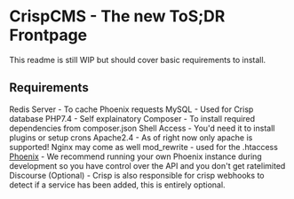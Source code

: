 # CrispCMS - The new ToS;DR Frontpage

This readme is still WIP but should cover basic requirements to install.




## Requirements

Redis Server - To cache Phoenix requests
MySQL - Used for Crisp database
PHP7.4 - Self explainatory
Composer - To install required dependencies from composer.json
Shell Access - You'd need it to install plugins or setup crons
Apache2.4 - As of right now only apache is supported! Nginx may come as well
mod_rewrite - used for the .htaccess
[Phoenix](https://github.com/tosdr/edit.tosdr.org) - We recommend running your own Phoenix instance during development so you have control over the API and you don't get ratelimited
Discourse (Optional) - Crisp is also responsible for crisp webhooks to detect if a service has been added, this is entirely optional.